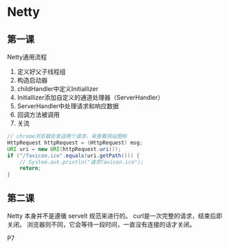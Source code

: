 # Netty

## 第一课

Netty通用流程
1. 定义好父子线程组
2. 构造启动器
3. childHandler中定义Initiallizer
4. Initiallizer添加自定义的通道处理器（ServerHandler）
5. ServerHandler中处理请求和响应数据
6. 回调方法被调用
6. 关流

```java
// chrome浏览器会发送两个请求，来查看网站图标
HttpRequest httpRequest = (HttpRequest) msg;
URI uri = new URI(httpRequest.uri());
if ("/favicon.ico".equals(uri.getPath())) {
    // System.out.println("请求favicon.ico");
    return;
}
```


## 第二课

Netty 本身并不是遵循 servelt 规范来进行的。
curl是一次完整的请求，结束后即关闭。
浏览器则不同，它会等待一段时间，一直没有连接的话才关闭。




P7




